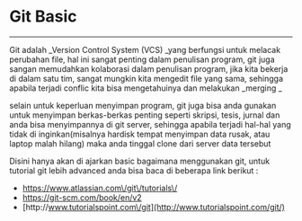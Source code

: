 # Git Basic

---

Git adalah _Version Control System \(VCS\) _yang berfungsi untuk melacak perubahan file, hal ini sangat penting dalam penulisan program, git juga sangan memudahkan kolaborasi dalam penulisan program, jika kita bekerja di dalam satu tim, sangat mungkin kita mengedit file yang sama, sehingga apabila terjadi conflic kita bisa mengetahuinya dan melakukan _merging _

selain untuk keperluan menyimpan program, git juga bisa anda gunakan untuk menyimpan berkas-berkas penting seperti skripsi, tesis, jurnal dan anda bisa menyimpannya di git server, sehingga apabila terjadi hal-hal yang tidak di inginkan\(misalnya hardisk tempat menyimpan data rusak, atau laptop malah hilang\) maka anda tinggal clone dari server data tersebut



Disini hanya akan di ajarkan basic bagaimana menggunakan git, untuk tutorial git lebih advanced anda bisa baca di beberapa link berikut :

* [https:\/\/www.atlassian.com\/git\/tutorials\/ ](https://www.atlassian.com/git/tutorials/)
* [https:\/\/git-scm.com\/book\/en\/v2](https://git-scm.com/book/en/v2)
* [http:\/\/www.tutorialspoint.com\/git](http://www.tutorialspoint.com/git/)


